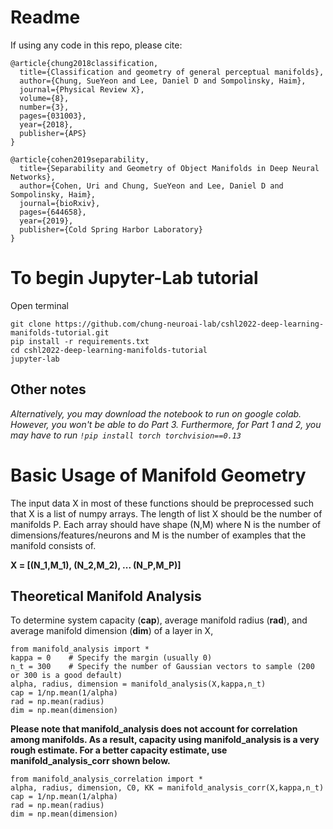 # Readme

If using any code in this repo, please cite: 

```
@article{chung2018classification,
  title={Classification and geometry of general perceptual manifolds},
  author={Chung, SueYeon and Lee, Daniel D and Sompolinsky, Haim},
  journal={Physical Review X},
  volume={8},
  number={3},
  pages={031003},
  year={2018},
  publisher={APS}
}

@article{cohen2019separability,
  title={Separability and Geometry of Object Manifolds in Deep Neural Networks},
  author={Cohen, Uri and Chung, SueYeon and Lee, Daniel D and Sompolinsky, Haim},
  journal={bioRxiv},
  pages={644658},
  year={2019},
  publisher={Cold Spring Harbor Laboratory}
}
```

# To begin Jupyter-Lab tutorial

Open terminal
```
git clone https://github.com/chung-neuroai-lab/cshl2022-deep-learning-manifolds-tutorial.git
pip install -r requirements.txt
cd cshl2022-deep-learning-manifolds-tutorial
jupyter-lab
```
## Other notes
*Alternatively, you may download the notebook to run on google colab. However, you won't be able to do Part 3. Furthermore, for Part 1 and 2, you may have to run 
```!pip install torch torchvision==0.13```*

# Basic Usage of Manifold Geometry 
The input data X in most of these functions should be preprocessed such that X is a list of numpy arrays. The length of list X should be the number of manifolds P. Each array should have shape (N,M) where N is the number of dimensions/features/neurons and M is the number of examples that the manifold consists of.  

**X = [(N_1,M_1), (N_2,M_2), ... (N_P,M_P)]**

## Theoretical Manifold Analysis
To determine system capacity (**cap**), average manifold radius (**rad**), and average manifold dimension (**dim**) of a layer in X, 
```
from manifold_analysis import * 
kappa = 0    # Specify the margin (usually 0) 
n_t = 300    # Specify the number of Gaussian vectors to sample (200 or 300 is a good default) 
alpha, radius, dimension = manifold_analysis(X,kappa,n_t)
cap = 1/np.mean(1/alpha)
rad = np.mean(radius)
dim = np.mean(dimension)
```
**Please note that manifold_analysis does not account for correlation among manifolds. As a result, capacity using manifold_analysis is a very rough estimate. For a better capacity estimate, use manifold_analysis_corr shown below.**
```
from manifold_analysis_correlation import * 
alpha, radius, dimension, C0, KK = manifold_analysis_corr(X,kappa,n_t)
cap = 1/np.mean(1/alpha)
rad = np.mean(radius)
dim = np.mean(dimension)
```

